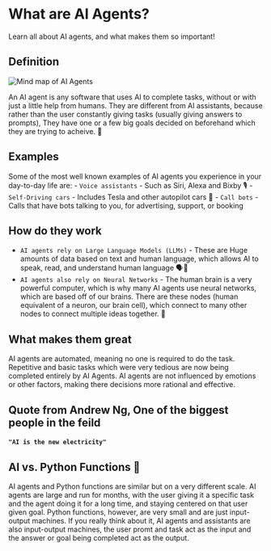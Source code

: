# What are AI Agents?

Learn all about AI agents, and what makes them so important!

## Definition

![Mind map of AI Agents](https://www.softwebsolutions.com/wp-content/uploads/2024/12/Types-of-AI-agents.webp)

An AI agent is any software that uses AI to complete tasks, without or with just a little help from humans. They are different from AI assistants, because rather than the user constantly giving tasks (usually giving answers to prompts), They have one or a few big goals decided on beforehand which they are trying to acheive. 🤖

## Examples

Some of the most well known examples of AI agents you experience in your day-to-day life are:
    - `Voice assistants` - Such as Siri, Alexa and Bixby 🎙️
    - `Self-Driving cars` - Includes Tesla and other autopilot cars 🚗
    - `Call bots` - Calls that have bots talking to you, for advertising, support, or booking 

## How do they work

- `AI agents rely on Large Language Models (LLMs)`
        - These are Huge amounts of data based on text and human language, which allows AI to speak, read, and understand human language 🗣️💬
- `AI agents also rely on Neural Networks`
        - The human brain is a very powerful computer, which is why many AI agents use neural networks, which are based off of our brains. There are these nodes (human equivalent of a neuron, our brain cell), which connect to many other nodes to connect multiple ideas together. 🧠

## What makes them great

AI agents are automated, meaning no one is required to do the task. Repetitive and basic tasks which were very tedious are now being completed entirely by AI Agents. AI agents are not influenced by emotions or other factors, making there decisions more rational and effective.

## Quote from Andrew Ng, One of the biggest people in the feild
#### `"AI is the new electricity"`

## AI vs. Python Functions 🐍

AI agents and Python functions are similar but on a very different scale. AI agents are large and run for months, with the user giving it a specific task and the agent doing it for a long time, and staying centered on that user given goal. Python functions, however, are very small and are just input-output machines. If you really think about it, AI agents and assistants are also input-output machines, the user promt and task act as the input and the answer or goal being completed act as the output.
